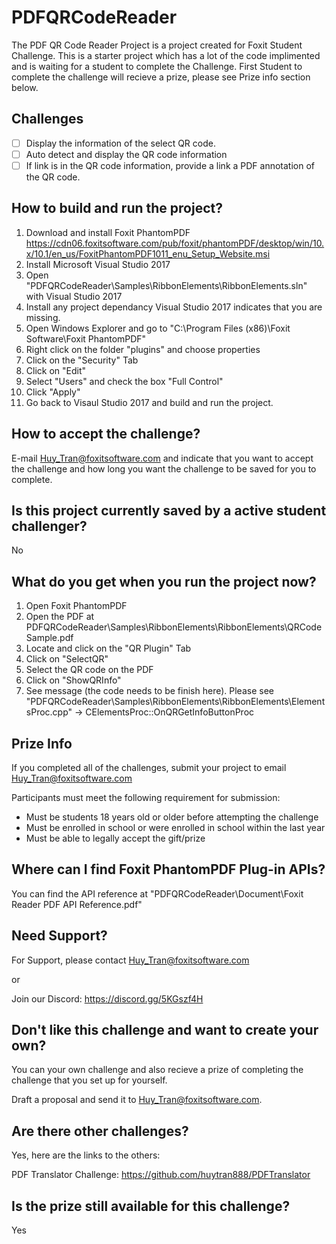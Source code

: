 # PDFQRCodeReader

The PDF QR Code Reader Project is a project created for Foxit Student Challenge. This is a starter project which has a lot of the code implimented and is waiting for a student to complete the Challenge. First Student to complete the challenge will recieve a prize, please see Prize info section below.

## Challenges
- [ ] Display the information of the select QR code.
- [ ] Auto detect and display the QR code information
- [ ] If link is in the QR code information, provide a link a PDF annotation of the QR code.

## How to build and run the project?
1. Download and install Foxit PhantomPDF https://cdn06.foxitsoftware.com/pub/foxit/phantomPDF/desktop/win/10.x/10.1/en_us/FoxitPhantomPDF1011_enu_Setup_Website.msi
2. Install Microsoft Visual Studio 2017
3. Open "PDFQRCodeReader\Samples\RibbonElements\RibbonElements.sln" with Visual Studio 2017
4. Install any project dependancy Visual Studio 2017 indicates that you are missing.
5. Open Windows Explorer and go to "C:\Program Files (x86)\Foxit Software\Foxit PhantomPDF\"
6. Right click on the folder "plugins" and choose properties
7. Click on the "Security" Tab
8. Click on "Edit"
9. Select "Users" and check the box "Full Control"
10. Click "Apply"
11. Go back to Visaul Studio 2017 and build and run the project.

## How to accept the challenge?
E-mail Huy_Tran@foxitsoftware.com and indicate that you want to accept the challenge and how long you want the challenge to be saved for you to complete.

## Is this project currently saved by a active student challenger?
No

## What do you get when you run the project now?
1. Open Foxit PhantomPDF
2. Open the PDF at PDFQRCodeReader\Samples\RibbonElements\RibbonElements\QRCodeSample.pdf
3. Locate and click on the "QR Plugin" Tab 
4. Click on "SelectQR"
5. Select the QR code on the PDF
6. Click on "ShowQRInfo"
7. See message (the code needs to be finish here).  Please see "PDFQRCodeReader\Samples\RibbonElements\RibbonElements\ElementsProc.cpp" -> CElementsProc::OnQRGetInfoButtonProc

## Prize Info
If you completed all of the challenges, submit your project to email Huy_Tran@foxitsoftware.com

Participants must meet the following requirement for submission:
* Must be students 18 years old or older before attempting the challenge
* Must be enrolled in school or were enrolled in school within the last year
* Must be able to legally accept the gift/prize

## Where can I find Foxit PhantomPDF Plug-in APIs?
You can find the API reference at "PDFQRCodeReader\Document\Foxit Reader PDF API Reference.pdf"

## Need Support?
For Support, please contact Huy_Tran@foxitsoftware.com

or

Join our Discord: https://discord.gg/5KGszf4H

## Don't like this challenge and want to create your own?
You can your own challenge and also recieve a prize of completing the challenge that you set up for yourself.  

 Draft a proposal and send it to Huy_Tran@foxitsoftware.com.

## Are there other challenges? 
Yes, here are the links to the others:

PDF Translator Challenge: https://github.com/huytran888/PDFTranslator

## Is the prize still available for this challenge?
Yes
